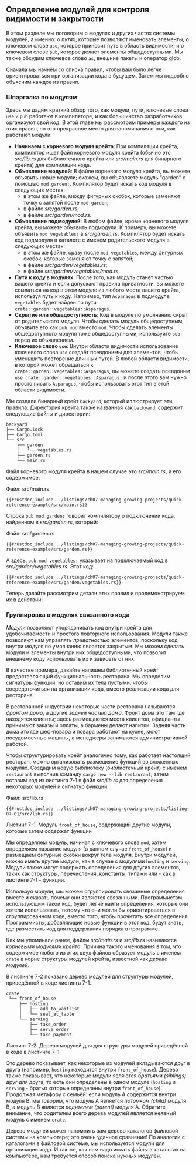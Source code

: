 ## Определение модулей для контроля видимости и закрытости

В этом разделе мы поговорим о модулях и других частях системы модулей, а именно: о *путях*, которые позволяют именовать элементы; о ключевом слове `use`, которое приносит путь в область видимости; и о ключевом слове `pub`, которое делает элементы общедоступными. Мы также обсудим ключевое слово `as`, внешние пакеты и оператор glob.

Сначала мы начнём со списка правил, чтобы вам было легче ориентироваться при организации кода в будущем. Затем мы подробно объясним каждое из правил.

### Шпаргалка по модулям

Здесь мы дадим краткий обзор того, как модули, пути, ключевые слова `use` и `pub` работают в компиляторе, и как большинство разработчиков организуют свой код. В этой главе мы рассмотрим примеры каждого из этих правил, но это прекрасное место для напоминания о том, как работают модули.

- **Начинаем с корневого модуля крейта**: При компиляции крейта, компилятор ищет файл корневого модуля крейта (обычно это *src/lib.rs* для библиотечного крейта или *src/main.rs* для бинарного крейта) для компиляции кода.
- **Объявление модулей**: В файле корневого модуля крейта, вы можете объявить новые модули; скажем, вы объявляете модуль “garden” с помощью `mod garden;`. Компилятор будет искать код модуля в следующих местах:
  - в этом же файле, между фигурных скобок, которые заменяют точку с запятой после `mod garden`;
  - в файле *src/garden.rs*;
  - в файле *src/garden/mod.rs*.
- **Объявление подмодулей**: В любом файле, кроме корневого модуля крейта, вы можете объявить подмодули. К примеру, вы можете объявить `mod vegetables;` в  *src/garden.rs*. Компилятор будет искать код подмодуля в каталоге с именем родительского модуля в следующих местах:
  - в этом же файле, сразу после `mod vegetables`, между фигурных скобок, которые заменяют точку с запятой;
  - в файле *src/garden/vegetables.rs*;
  - в файле *src/garden/vegetables/mod.rs*.
- **Пути к коду в модулях**: После того, как модуль станет частью вашего крейта и если допускают правила приватности, вы можете ссылаться на код в этом модуле из любого места вашего крейта, используя путь к коду. Например, тип `Asparagus` в подмодуле `vegetables` будет найден по пути `crate::garden::vegetables::Asparagus`.
- **Скрытие или общедоступность**: Код в модуле по умолчанию скрыт от родительского модуля. Чтобы сделать модуль общедоступным, объявите его как `pub mod` вместо `mod`. Чтобы сделать элементы общедоступного модуля тоже общедоступными, используйте `pub` перед их объявлением.
- **Ключевое слово `use`**: Внутри области видимости использование ключевого слова `use` создаёт псевдонимы для элементов, чтобы уменьшить повторение длинных путей. В любой области видимости, в которой может обращаться к `crate::garden::vegetables::Asparagus`, вы можете создать псевдоним `use crate::garden::vegetables::Asparagus;` и после этого вам нужно просто писать `Asparagus`, чтобы использовать этот тип в этой области видимости.

Мы создали бинарный крейт `backyard`, который иллюстрирует эти правила. Директория крейта,также названная как `backyard`, содержит следующие файлы и директории:

```text
backyard
├── Cargo.lock
├── Cargo.toml
└── src
    ├── garden
    │   └── vegetables.rs
    ├── garden.rs
    └── main.rs
```

Файл корневого модуля крейта в нашем случае это *src/main.rs*, и его содержимое:

<span class="filename">Файл: src/main.rs</span>

```rust,noplayground,ignore
{{#rustdoc_include ../listings/ch07-managing-growing-projects/quick-reference-example/src/main.rs}}
```

Строка `pub mod garden;` говорит компилятору о подключении кода, найденном в *src/garden.rs*, который:

<span class="filename">Файл: src/garden.rs</span>

```rust,noplayground,ignore
{{#rustdoc_include ../listings/ch07-managing-growing-projects/quick-reference-example/src/garden.rs}}
```

А здесь, `pub mod vegetables;` указывает на подключаемый код в *src/garden/vegetables.rs*. Этот код:

```rust,noplayground,ignore
{{#rustdoc_include ../listings/ch07-managing-growing-projects/quick-reference-example/src/garden/vegetables.rs}}
```

Теперь давайте рассмотрим детали этих правил и продемонстрируем их в действии!

### Группировка в модулях связанного кода

*Модули* позволяют упорядочивать код внутри крейта для удобочитаемости и простого повторного использования. Модули также позволяют нам управлять *приватностью* элементов, поскольку код внутри модуля по умолчанию является закрытым. Мы можем сделать модули и элементы внутри них общедоступными, что позволит внешнему коду использовать их и зависеть от них.

В качестве примера, давайте напишем библиотечный крейт предоставляющий функциональность ресторана. Мы определим сигнатуры функций, но оставим их тела пустыми, чтобы сосредоточиться на организации кода, вместо реализации кода для ресторана.

В ресторанной индустрии некоторые части ресторана называются *фронтом дома*, а другие *задней частью дома*. Фронт дома это там где находятся клиенты; здесь размещаются места клиентов, официанты принимают заказы и оплаты, а бармены делают напитки. Задняя часть дома это где шеф-повара и повара работают на кухне, моют посудомоечные машины, а менеджеры занимаются административной работой.

Чтобы структурировать крейт аналогично тому, как работает настоящий ресторан, можно организовать размещение функций во вложенных модулях. Создадим новую библиотеку (библиотечный крейт) с именем `restaurant` выполнив команду `cargo new --lib restaurant`; затем вставим код из листинга 7-1 в файл *src/lib.rs* для определения некоторых модулей и сигнатур функций.

<span class="filename">Файл: src/lib.rs</span>

```rust,noplayground
{{#rustdoc_include ../listings/ch07-managing-growing-projects/listing-07-01/src/lib.rs}}
```

<span class="caption">Листинг 7-1. Модуль <code>front_of_house</code>, содержащий другие модули, которые затем содержат функции</span>

Мы определяем модуль, начиная с ключевого слова `mod`, затем определяем название модуля (в данном случае `front_of_house`) и размещаем фигурные скобки вокруг тела модуля. Внутри модулей, можно иметь другие модули, как в случае с модулями `hosting` и `serving`. Модули также могут содержать определения для других элементов, таких как структуры, перечисления, константы, типажи или - как в листинге 7-1 - функции.

Используя модули, мы можем сгруппировать связанные определения вместе и сказать почему они являются связанными. Программистам, использующим такой код, будет легче найти определения, которые они хотели использовать, потому что они могли бы ориентироваться в сгруппированном коде, вместо того, чтобы прочитать все определения. Программисты, добавляющие новые функции в этот код, будут знать, где разместить код для поддержания порядка в программе.

Как мы упоминали ранее, файлы *src/main.rs* и *src/lib.rs* называются *корневыми модулями крейта*. Причина такого именования в том, что содержимое любого из этих двух файлов образует модуль с именем `crate` в корне структуры модулей крейта, известной как *дерево модулей*.

В листинге 7-2 показано дерево модулей для структуры модулей, приведённой в коде листинга 7-1.

```text
crate
 └── front_of_house
     ├── hosting
     │   ├── add_to_waitlist
     │   └── seat_at_table
     └── serving
         ├── take_order
         ├── serve_order
         └── take_payment
```

<span class="caption">Листинг 7-2: Дерево модулей для для структуры модулей приведённой в коде в листинге 7-1</span>

Это дерево показывает, как некоторые из модулей вкладываются друг в друга (например, `hosting` находится внутри `front_of_house`). Дерево также показывает, что некоторые модули являются *братьями (siblings)* друг для друга, то есть они определены в одном модуле (`hosting` и `serving` - братья которые определены внутри `front_of_house`). Продолжая метафору с семьёй: если модуль A содержится внутри модуля B, мы говорим, что модуль A является *потомком (child)* модуля B, а модуль B является *родителем (parent)* модуля A. Обратите внимание, что родителем всего дерева модулей является неявный модуль с именем `crate`.

Дерево модулей может напомнить вам дерево каталогов файловой системы на компьютере; это очень удачное сравнение! По аналогии с каталогами в файловой системе, мы используется модули для организации кода. И так же, как нам надо искать файлы в каталогах на компьютере, нам требуется способ поиска нужных модулей.
